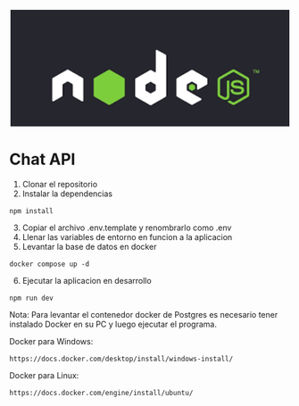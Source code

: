 <p align="center">
  <a href="https://nodejs.org/api/https.html" target="blank"><img src="./assets/node.png" width="500" alt="Node Logo" /></a>
</p>

# Chat API
1. Clonar el repositorio
2. Instalar la dependencias
```
npm install
```
3. Copiar el archivo .env.template y renombrarlo como .env
4. Llenar las variables de entorno en funcion a la aplicacion
5. Levantar la base de datos en docker
```
docker compose up -d
```
6. Ejecutar la aplicacion en desarrollo
```
npm run dev
```

Nota: Para levantar el contenedor docker de Postgres es necesario tener instalado Docker en su PC y luego ejecutar el programa. 

Docker para Windows:
```
https://docs.docker.com/desktop/install/windows-install/
```

Docker para Linux:
```
https://docs.docker.com/engine/install/ubuntu/
```